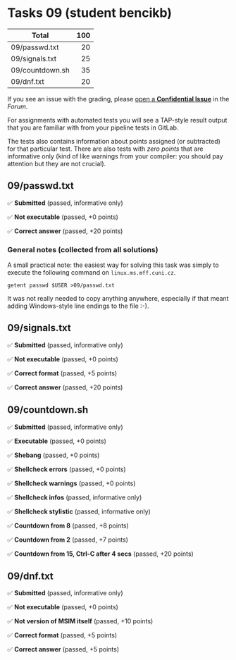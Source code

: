 # Tasks 09 (student bencikb)

| Total                                            |   100 |
|--------------------------------------------------|------:|
| 09/passwd.txt                                    |    20 |
| 09/signals.txt                                   |    25 |
| 09/countdown.sh                                  |    35 |
| 09/dnf.txt                                       |    20 |

If you see an issue with the grading, please
[open a **Confidential Issue**](https://gitlab.mff.cuni.cz/teaching/nswi177/2022/common/forum/-/issues/new?issue[confidential]=true&issue[title]=Grading+Tasks+09)
in the _Forum_.


For assignments with automated tests you will see a TAP-style result output
that you are familiar with from your pipeline tests in GitLab.

The tests also contains information about points assigned (or subtracted)
for that particular test. There are also tests with _zero points_ that
are informative only (kind of like warnings from your compiler: you
should pay attention but they are not crucial).

## 09/passwd.txt

✅ **Submitted** (passed, informative only)

✅ **Not executable** (passed, +0 points)

✅ **Correct answer** (passed, +20 points)



### General notes (collected from all solutions)

A small practical note: the easiest way for solving this task was
simply to execute the following command on `linux.ms.mff.cuni.cz`.

```shell
getent passwd $USER >09/passwd.txt
```

It was not really needed to copy anything anywhere, especially if
that meant adding Windows-style line endings to the file :-).



## 09/signals.txt

✅ **Submitted** (passed, informative only)

✅ **Not executable** (passed, +0 points)

✅ **Correct format** (passed, +5 points)

✅ **Correct answer** (passed, +20 points)



## 09/countdown.sh

✅ **Submitted** (passed, informative only)

✅ **Executable** (passed, +0 points)

✅ **Shebang** (passed, +0 points)

✅ **Shellcheck errors** (passed, +0 points)

✅ **Shellcheck warnings** (passed, +0 points)

✅ **Shellcheck infos** (passed, informative only)

✅ **Shellcheck stylistic** (passed, informative only)

✅ **Countdown from 8** (passed, +8 points)

✅ **Countdown from 2** (passed, +7 points)

✅ **Countdown from 15, Ctrl-C after 4 secs** (passed, +20 points)



## 09/dnf.txt

✅ **Submitted** (passed, informative only)

✅ **Not executable** (passed, +0 points)

✅ **Not version of MSIM itself** (passed, +10 points)

✅ **Correct format** (passed, +5 points)

✅ **Correct answer** (passed, +5 points)



